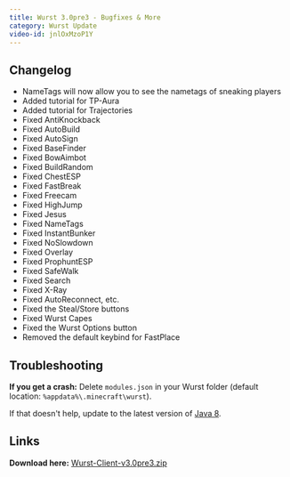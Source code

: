 ```yaml
---
title: Wurst 3.0pre3 - Bugfixes & More
category: Wurst Update
video-id: jnlOxMzoP1Y
---
```

## Changelog
- NameTags will now allow you to see the nametags of sneaking players
- Added tutorial for TP-Aura
- Added tutorial for Trajectories
- Fixed AntiKnockback
- Fixed AutoBuild
- Fixed AutoSign
- Fixed BaseFinder
- Fixed BowAimbot
- Fixed BuildRandom
- Fixed ChestESP
- Fixed FastBreak
- Fixed Freecam
- Fixed HighJump
- Fixed Jesus
- Fixed NameTags
- Fixed InstantBunker
- Fixed NoSlowdown
- Fixed Overlay
- Fixed ProphuntESP
- Fixed SafeWalk
- Fixed Search
- Fixed X-Ray
- Fixed AutoReconnect, etc.
- Fixed the Steal/Store buttons
- Fixed Wurst Capes
- Fixed the Wurst Options button
- Removed the default keybind for FastPlace

## Troubleshooting
**If you get a crash:**
Delete `modules.json` in your Wurst folder (default location: `%appdata%\.minecraft\wurst`).

If that doesn't help, update to the latest version of [Java 8](https://java.com/download).

## Links
**Download here:** [Wurst-Client-v3.0pre3.zip](https://github.com/Wurst-Imperium/Wurst-Client-for-MC-1.9.X/releases/download/v3.0pre3/Wurst-Client-v3.0pre3.zip)
